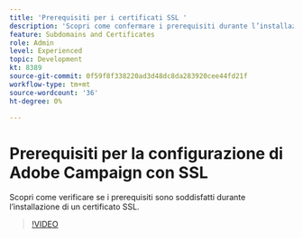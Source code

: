 ```yaml
---
title: 'Prerequisiti per i certificati SSL '
description: 'Scopri come confermare i prerequisiti durante l’installazione di un certificato SSL. '
feature: Subdomains and Certificates
role: Admin
level: Experienced
topic: Development
kt: 8389
source-git-commit: 0f59f8f338220ad3d48dc8da283920cee44fd21f
workflow-type: tm+mt
source-wordcount: '36'
ht-degree: 0%

---
```



# Prerequisiti per la configurazione di Adobe Campaign con SSL

Scopri come verificare se i prerequisiti sono soddisfatti durante l’installazione di un certificato SSL.

>[!VIDEO](https://video.tv.adobe.com/v/335894?quality=12)
